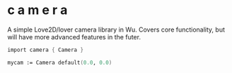 # c a m e r a

A simple Love2D/lover camera library in Wu. Covers core functionality, but will have more advanced features in the futer.

```fs
import camera { Camera }

mycam := Camera default(0.0, 0.0)
```